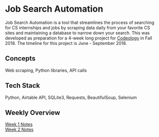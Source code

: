 # Job Search Automation

Job Search Automation is a tool that streamlines the process of searching for CS internships and jobs by scraping data daily from your favorite CS sites and maintaining a database to narrow down your search. This was developed as preparation for a 4-week long project for [Codeology](https://www.codeology.club/) in Fall 2018. The timeline for this project is June - September 2018.

## Concepts
Web scraping, Python libraries, API calls

## Tech Stack
Python, Airtable API, SQLite3, Requests, BeautifulSoup, Selenium

## Weekly Overview
[Week 1 Notes](https://hackmd.io/s/Hyprq3sg7)<br />
[Week 2 Notes](https://hackmd.io/s/rkBppauWm)<br />


